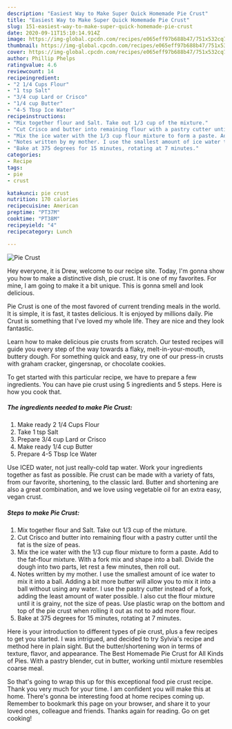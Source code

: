 ```yaml
---
description: "Easiest Way to Make Super Quick Homemade Pie Crust"
title: "Easiest Way to Make Super Quick Homemade Pie Crust"
slug: 151-easiest-way-to-make-super-quick-homemade-pie-crust
date: 2020-09-11T15:10:14.914Z
image: https://img-global.cpcdn.com/recipes/e065eff97b688b47/751x532cq70/pie-crust-recipe-main-photo.jpg
thumbnail: https://img-global.cpcdn.com/recipes/e065eff97b688b47/751x532cq70/pie-crust-recipe-main-photo.jpg
cover: https://img-global.cpcdn.com/recipes/e065eff97b688b47/751x532cq70/pie-crust-recipe-main-photo.jpg
author: Phillip Phelps
ratingvalue: 4.6
reviewcount: 14
recipeingredient:
- "2 1/4 Cups Flour"
- "1 tsp Salt"
- "3/4 cup Lard or Crisco"
- "1/4 cup Butter"
- "4-5 Tbsp Ice Water"
recipeinstructions:
- "Mix together flour and Salt. Take out 1/3 cup of the mixture."
- "Cut Crisco and butter into remaining flour with a pastry cutter until the fat is the size of peas."
- "Mix the ice water with the 1/3 cup flour mixture to form a paste. Add to the fat-flour mixture. With a fork mix and shape into a ball. Divide the dough into two parts, let rest a few minutes, then roll out."
- "Notes written by my mother. I use the smallest amount of ice water to mix it into a ball. Adding a bit more butter will allow you to mix it into a ball without using any water. I use the pastry cutter instead of a fork, adding the least amount of water possible. I also cut the flour mixture until it is grainy, not the size of peas. Use plastic wrap on the bottom and top of the pie crust when rolling it out as not to add more flour."
- "Bake at 375 degrees for 15 minutes, rotating at 7 minutes."
categories:
- Recipe
tags:
- pie
- crust

katakunci: pie crust 
nutrition: 170 calories
recipecuisine: American
preptime: "PT37M"
cooktime: "PT38M"
recipeyield: "4"
recipecategory: Lunch

---
```



![Pie Crust](https://img-global.cpcdn.com/recipes/e065eff97b688b47/751x532cq70/pie-crust-recipe-main-photo.jpg)

Hey everyone, it is Drew, welcome to our recipe site. Today, I'm gonna show you how to make a distinctive dish, pie crust. It is one of my favorites. For mine, I am going to make it a bit unique. This is gonna smell and look delicious.

Pie Crust is one of the most favored of current trending meals in the world. It is simple, it is fast, it tastes delicious. It is enjoyed by millions daily. Pie Crust is something that I've loved my whole life. They are nice and they look fantastic.

Learn how to make delicious pie crusts from scratch. Our tested recipes will guide you every step of the way towards a flaky, melt-in-your-mouth, buttery dough. For something quick and easy, try one of our press-in crusts with graham cracker, gingersnap, or chocolate cookies.


To get started with this particular recipe, we have to prepare a few ingredients. You can have pie crust using 5 ingredients and 5 steps. Here is how you cook that.

<!--inarticleads1-->

##### The ingredients needed to make Pie Crust:

1. Make ready 2 1/4 Cups Flour
1. Take 1 tsp Salt
1. Prepare 3/4 cup Lard or Crisco
1. Make ready 1/4 cup Butter
1. Prepare 4-5 Tbsp Ice Water


Use ICED water, not just really-cold tap water. Work your ingredients together as fast as possible. Pie crust can be made with a variety of fats, from our favorite, shortening, to the classic lard. Butter and shortening are also a great combination, and we love using vegetable oil for an extra easy, vegan crust. 

<!--inarticleads2-->

##### Steps to make Pie Crust:

1. Mix together flour and Salt. Take out 1/3 cup of the mixture.
1. Cut Crisco and butter into remaining flour with a pastry cutter until the fat is the size of peas.
1. Mix the ice water with the 1/3 cup flour mixture to form a paste. Add to the fat-flour mixture. With a fork mix and shape into a ball. Divide the dough into two parts, let rest a few minutes, then roll out.
1. Notes written by my mother. I use the smallest amount of ice water to mix it into a ball. Adding a bit more butter will allow you to mix it into a ball without using any water. I use the pastry cutter instead of a fork, adding the least amount of water possible. I also cut the flour mixture until it is grainy, not the size of peas. Use plastic wrap on the bottom and top of the pie crust when rolling it out as not to add more flour.
1. Bake at 375 degrees for 15 minutes, rotating at 7 minutes.


Here is your introduction to different types of pie crust, plus a few recipes to get you started. I was intrigued, and decided to try Sylvia&#39;s recipe and method here in plain sight. But the butter/shortening won in terms of texture, flavor, and appearance. The Best Homemade Pie Crust for All Kinds of Pies. With a pastry blender, cut in butter, working until mixture resembles coarse meal. 

So that's going to wrap this up for this exceptional food pie crust recipe. Thank you very much for your time. I am confident you will make this at home. There's gonna be interesting food at home recipes coming up. Remember to bookmark this page on your browser, and share it to your loved ones, colleague and friends. Thanks again for reading. Go on get cooking!

